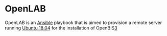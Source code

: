 # OpenLAB

OpenLAB is an [Ansible][1] playbook that is aimed to provision a remote server running
[Ubuntu 18.04][2] for the installation of OpenBIS[3]

[1]: http://www.ansible.com
[2]: http://releases.ubuntu.com/18.04/
[3]: https://wiki-bsse.ethz.ch/display/bis/Home
